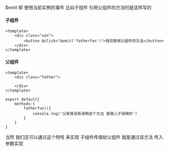 $emit 即 使用当前实例的事件 比如子组件 引用父组件的方法时是这样写的



#### 子组件

```
<template>
	<div class="son">
		<button @click="$emit('fatherfun')">我将使用父组件的方法</button>
	</div>
</template>
```



#### 父组件

```
<template>
	<div class="father">
		
	</div>
</template>

export default{
    methods:{
        fatherfun(){
            console.log('父亲我没有调用这个方法 是我儿子调用的')
        }
    }
}
```



当然 我们还可以通过这个特性 来实现 子组件传值给父组件 就是通过该方法 传入参数实现
